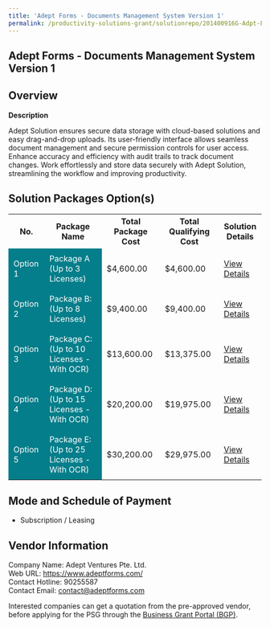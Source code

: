 ```yaml
---
title: 'Adept Forms - Documents Management System Version 1'
permalink: /productivity-solutions-grant/solutionrepo/201400916G-Adpt-Forms-DOCs-MGT-Systm-v-1-G
---
```


## Adept Forms - Documents Management System Version 1

## Overview

**Description**

Adept Solution ensures secure data storage with cloud-based solutions and easy drag-and-drop uploads. Its user-friendly interface allows seamless document management and secure permission controls for user access. Enhance accuracy and efficiency with audit trails to track document changes. Work effortlessly and store data securely with Adept Solution, streamlining the workflow and improving productivity.

## Solution Packages Option(s)

<table>
<tr>
<th><b>No.</b></th>
<th><b>Package Name</b></th>
<th><b>Total Package Cost</b></th>
<th><b>Total Qualifying Cost</b></th>
<th><b>Solution Details</b></th>
</tr>
<tr>
<td style='padding: 10px; background-color: #037E8A; color: #FFFFFF;'>Option 1</td>
<td style='padding: 10px; background-color: #037E8A; color: #FFFFFF;'>Package A (Up to 3 Licenses)</td>
<td style='padding: 10px;'>$4,600.00</td>
<td style='padding: 10px;'>$4,600.00</td>
<td style='padding: 10px;'><a href='/psg/201400916G_20240129_17102024_Desensitised_Annex3_Part1.pdf' target='_blank'>View Details</a></td>
</tr>
<tr>
<td style='padding: 10px; background-color: #037E8A; color: #FFFFFF;'>Option 2</td>
<td style='padding: 10px; background-color: #037E8A; color: #FFFFFF;'>Package B: (Up to 8 Licenses)</td>
<td style='padding: 10px;'>$9,400.00</td>
<td style='padding: 10px;'>$9,400.00</td>
<td style='padding: 10px;'><a href='/psg/201400916G_20240129_17102024_Desensitised_Annex3_Part2.pdf' target='_blank'>View Details</a></td>
</tr>
<tr>
<td style='padding: 10px; background-color: #037E8A; color: #FFFFFF;'>Option 3</td>
<td style='padding: 10px; background-color: #037E8A; color: #FFFFFF;'>Package C: (Up to 10 Licenses - With OCR)</td>
<td style='padding: 10px;'>$13,600.00</td>
<td style='padding: 10px;'>$13,375.00</td>
<td style='padding: 10px;'><a href='/psg/201400916G_20240129_17102024_Desensitised_Annex3_Part3.pdf' target='_blank'>View Details</a></td>
</tr>
<tr>
<td style='padding: 10px; background-color: #037E8A; color: #FFFFFF;'>Option 4</td>
<td style='padding: 10px; background-color: #037E8A; color: #FFFFFF;'>Package D: (Up to 15 Licenses - With OCR)</td>
<td style='padding: 10px;'>$20,200.00</td>
<td style='padding: 10px;'>$19,975.00</td>
<td style='padding: 10px;'><a href='/psg/201400916G_20240129_17102024_Desensitised_Annex3_Part4.pdf' target='_blank'>View Details</a></td>
</tr>
<tr>
<td style='padding: 10px; background-color: #037E8A; color: #FFFFFF;'>Option 5</td>
<td style='padding: 10px; background-color: #037E8A; color: #FFFFFF;'>Package E: (Up to 25 Licenses - With OCR)</td>
<td style='padding: 10px;'>$30,200.00</td>
<td style='padding: 10px;'>$29,975.00</td>
<td style='padding: 10px;'><a href='/psg/201400916G_20240129_17102024_Desensitised_Annex3_Part5.pdf' target='_blank'>View Details</a></td>
</tr>
</table>

## Mode and Schedule of Payment

 - Subscription / Leasing

## Vendor Information

 Company Name: Adept Ventures Pte. Ltd.<br>Web URL: https://www.adeptforms.com/ <br>Contact Hotline: 90255587 <br>Contact Email: contact@adeptforms.com <br>

Interested companies can get a quotation from the pre-approved vendor, before applying for the PSG through the <a href='https://www.businessgrants.gov.sg/' target='_blank' rel='noopener'>Business Grant Portal (BGP)</a>.

<script src="/jquery/resize-tables.js"></script>
